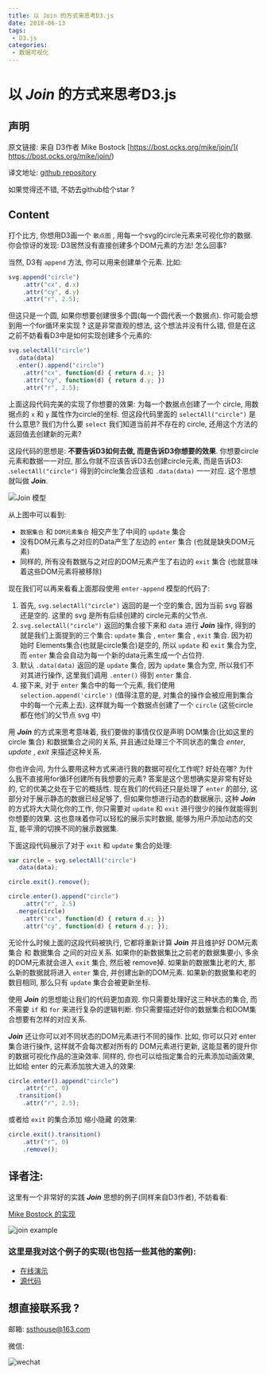```yaml
---
title: 以 Join 的方式来思考D3.js
date: 2018-06-13
tags:
 - D3.js
categories:
 - 数据可视化
---
```



# 以 ***Join*** 的方式来思考D3.js



## 声明

原文链接: 来自 D3作者 Mike Bostock [https://bost.ocks.org/mike/join/]( https://bost.ocks.org/mike/join/)

译文地址: [github repository](https://github.com/ssthouse/d3-blog/blob/master/thinking-with-join/thinking-with-join.md)

如果觉得还不错, 不妨去github给个star ?



## Content

打个比方, 你想用D3画一个 `散点图` , 用每一个svg的circle元素来可视化你的数据. 你会惊讶的发现: D3居然没有直接创建多个DOM元素的方法! 怎么回事?



当然, D3有 `append` 方法, 你可以用来创建单个元素. 比如:

```javascript
svg.append("circle")
    .attr("cx", d.x)
    .attr("cy", d.y)
    .attr("r", 2.5);
```



但这只是一个圆, 如果你想要创建很多个圆(每一个圆代表一个数据点). 你可能会想到用一个for循环来实现 ? 这是非常直观的想法, 这个想法并没有什么错, 但是在这之前不妨看看D3中是如何实现创建多个元素的:

```javascript
svg.selectAll("circle")
  .data(data)
  .enter().append("circle")
    .attr("cx", function(d) { return d.x; })
    .attr("cy", function(d) { return d.y; })
    .attr("r", 2.5);
```

上面这段代码完美的实现了你想要的效果: 为每一个数据点创建了一个 circle, 用数据点的 `x` 和 `y` 属性作为circle的坐标. 但这段代码里面的 `selectAll("circle")` 是什么意思? 我们为什么要 `select` 我们知道当前并不存在的 circle, 还用这个方法的返回值去创建新的元素?



这段代码的思想是: **不要告诉D3如何去做, 而是告诉D3你想要的效果**. 你想要circle元素和数据一一对应, 那么你就不应该告诉D3去创建circle元素, 而是告诉D3: .`selectAll("circle")` 得到的circle集合应该和 `.data(data)` 一一对应. 这个思想就叫做 ***Join***.



![Join 模型](https://raw.githubusercontent.com/ssthouse/d3-blog/master/thinking-with-join/thinking_with_join.png)

从上图中可以看到: 

- `数据集合` 和 `DOM元素集合` 相交产生了中间的 `update` 集合
- 没有DOM元素与之对应的Data产生了左边的 `enter` 集合 (也就是缺失DOM元素)
- 同样的, 所有没有数据与之对应的DOM元素产生了右边的 `exit` 集合 (也就意味着这些DOM元素将被移除)

现在我们可以再来看看上面那段使用 `enter-append` 模型的代码了:

1. 首先, `svg.selectAll("circle")` 返回的是一个空的集合, 因为当前 svg 容器还是空的. 这里的 svg 是所有后续创建的 circle元素的父节点.
2. `svg.selectAll("circle")` 返回的集合接下来和 `data` 进行 ***Join*** 操作, 得到的就是我们上面提到的三个集合: `update` 集合 , `enter` 集合 , `exit` 集合. 因为初始时 Elements集合(也就是circle集合)是空的, 所以 `update` 和 `exit` 集合为空, 而 `enter` 集合会自动为每一个新的data元素生成一个占位符.
3. 默认 `.data(data)` 返回的是 `update` 集合, 因为 `update` 集合为空, 所以我们不对其进行操作, 这里我们调用 `.enter()` 得到 `enter` 集合.
4. 接下来, 对于 `enter` 集合中的每一个元素, 我们使用 `selection.append('circle')` (值得注意的是, 对集合的操作会被应用到集合中的每一个元素上去). 这样就为每一个数据点创建了一个 `circle` (这些circle都在他们的父节点 svg 中)

用 ***Join*** 的方式来思考意味着, 我们要做的事情仅仅是声明 DOM集合(比如这里的 circle 集合) 和数据集合之间的关系, 并且通过处理三个不同状态的集合 *enter*, *update* , *exit* 来描述这种关系.

你也许会问, 为什么要用这种方式来进行我的数据可视化工作呢? 好处在哪? 为什么我不直接用for循环创建所有我想要的元素? 答案是这个思想确实是非常有好处的, 它的优美之处在于它的概括性. 现在我们的代码还只是处理了 `enter` 的部分, 这部分对于展示静态的数据已经足够了, 但如果你想进行动态的数据展示, 这种 ***Join*** 的方式将大大简化你的工作, 你只需要对 `update` 和 `exit` 进行很少的操作就能得到你想要的效果. 这也意味着你可以轻松的展示实时数据, 能够为用户添加动态的交互, 能平滑的切换不同的展示数据集.

下面这段代码展示了对于 `exit` 和 `update` 集合的处理:

```javascript
var circle = svg.selectAll("circle")
  .data(data);

circle.exit().remove();

circle.enter().append("circle")
    .attr("r", 2.5)
  .merge(circle)
    .attr("cx", function(d) { return d.x; })
    .attr("cy", function(d) { return d.y; });
```

无论什么时候上面的这段代码被执行, 它都将重新计算 ***Join*** 并且维护好 DOM元素集合 和 数据集合 之间的对应关系. 如果你的新数据集比之前老的数据集要小, 多余的DOM元素就会进入 `exit` 集合, 然后被 remove掉. 如果新的数据集比老的大, 那么新的数据就将进入 `enter` 集合, 并创建出新的DOM元素. 如果新的数据集和老的数目相同, 那么只有 `update` 集合会被更新坐标.

使用 ***Join*** 的思想能让我们的代码更加直观. 你只需要处理好这三种状态的集合, 而不需要 `if` 和 `for` 来进行复杂的逻辑判断. 你只需要描述好你的数据集合和DOM集合想要有怎样的对应关系.

***Join*** 还让你可以对不同状态的DOM元素进行不同的操作. 比如, 你可以只对 enter 集合进行操作, 这样就不会每次都对所有的 DOM元素进行更新, 这能显著的提升你的数据可视化作品的渲染效率. 
同样的, 你也可以给指定集合的元素添加动画效果, 比如给 enter 的元素添加放大进入的效果:

```javascript
circle.enter().append("circle")
    .attr("r", 0)
  .transition()
    .attr("r", 2.5);
```

或者给 `exit` 的集合添加 缩小隐藏 的效果:

```javascript
circle.exit().transition()
    .attr("r", 0)
    .remove();
```

## 译者注:
这里有一个非常好的实践 ***Join*** 思想的例子(同样来自D3作者), 不妨看看:

[Mike Bostock 的实现](https://bl.ocks.org/mbostock/3808234)

![join example](https://raw.githubusercontent.com/ssthouse/d3-blog/master/thinking-with-join/join_example.gif)


### 这里是我对这个例子的实现(也包括一些其他的案例): 
- [在线演示](https://ssthouse.github.io/d3-practice/#/root)
- [源代码](https://github.com/ssthouse/d3-practice)


## 想直接联系我 ?

邮箱: ssthouse@163.com

微信:

![wechat](https://github.com/ssthouse/d3-blog/raw/master/img/QR_300px.png)
